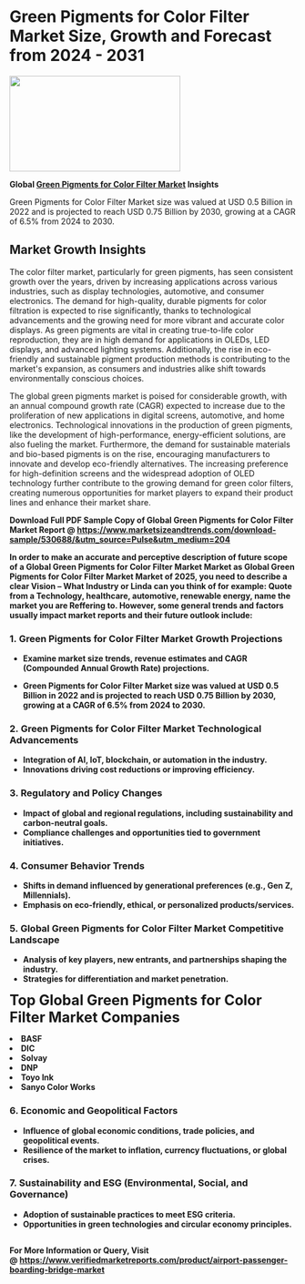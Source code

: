 <H1>Green Pigments for Color Filter Market Size, Growth and Forecast from 2024 - 2031</H1><img class="aligncenter size-medium wp-image-584254" src="https://thirdeyenews.in/wp-content/uploads/2024/09/Global-Market-Research-300x168.jpeg" alt="" width="300" height="168" /><p><strong>Global&nbsp;<a href="https://www.marketsizeandtrends.com/download-sample/530688/&amp;utm_source=Pulse&amp;utm_medium=204">Green Pigments for Color Filter Market</a> Insights</strong></p><p>Green Pigments for Color Filter Market size was valued at USD 0.5 Billion in 2022 and is projected to reach USD 0.75 Billion by 2030, growing at a CAGR of 6.5% from 2024 to 2030.</p><p><h2>Market Growth Insights</h2> <p>The color filter market, particularly for green pigments, has seen consistent growth over the years, driven by increasing applications across various industries, such as display technologies, automotive, and consumer electronics. The demand for high-quality, durable pigments for color filtration is expected to rise significantly, thanks to technological advancements and the growing need for more vibrant and accurate color displays. As green pigments are vital in creating true-to-life color reproduction, they are in high demand for applications in OLEDs, LED displays, and advanced lighting systems. Additionally, the rise in eco-friendly and sustainable pigment production methods is contributing to the market's expansion, as consumers and industries alike shift towards environmentally conscious choices.</p> <p><strong></strong></p> <p>The global green pigments market is poised for considerable growth, with an annual compound growth rate (CAGR) expected to increase due to the proliferation of new applications in digital screens, automotive, and home electronics. Technological innovations in the production of green pigments, like the development of high-performance, energy-efficient solutions, are also fueling the market. Furthermore, the demand for sustainable materials and bio-based pigments is on the rise, encouraging manufacturers to innovate and develop eco-friendly alternatives. The increasing preference for high-definition screens and the widespread adoption of OLED technology further contribute to the growing demand for green color filters, creating numerous opportunities for market players to expand their product lines and enhance their market share.</p> <p><strong></p><p><span class=""><strong>Download Full PDF Sample Copy of Global Green Pigments for Color Filter Market Report</strong> @ <a href="https://www.marketsizeandtrends.com/download-sample/530688/&amp;utm_source=Pulse&amp;utm_medium=204" target="_blank">https://www.marketsizeandtrends.com/download-sample/530688/&amp;utm_source=Pulse&amp;utm_medium=204</a></span></p><p>In order to make an accurate and perceptive description of future scope of a Global&nbsp;Green Pigments for Color Filter Market Market as Global&nbsp;Green Pigments for Color Filter Market Market of 2025, you need to describe a clear Vision &ndash; What Industry or Linda can you think of for example: Quote from a Technology, healthcare, automotive, renewable energy, name the market you are Reffering to. However, some general trends and factors usually impact market reports and their future outlook include:</p><h3>1.&nbsp;<strong>Green Pigments for Color Filter Market Growth Projections</strong></h3><ul><li>Examine market size trends, revenue estimates and CAGR (Compounded Annual Growth Rate) projections.</li><li><p>Green Pigments for Color Filter Market size was valued at USD 0.5 Billion in 2022 and is projected to reach USD 0.75 Billion by 2030, growing at a CAGR of 6.5% from 2024 to 2030.</p></li></ul><h3>2.&nbsp;<strong>Green Pigments for Color Filter Market Technological Advancements</strong></h3><ul><li>Integration of AI, IoT, blockchain, or automation in the industry.</li><li>Innovations driving cost reductions or improving efficiency.</li></ul><h3>3.&nbsp;<strong>Regulatory and Policy Changes</strong></h3><ul><li>Impact of global and regional regulations, including sustainability and carbon-neutral goals.</li><li>Compliance challenges and opportunities tied to government initiatives.</li></ul><h3>4.&nbsp;<strong>Consumer Behavior Trends</strong></h3><ul><li>Shifts in demand influenced by generational preferences (e.g., Gen Z, Millennials).</li><li>Emphasis on eco-friendly, ethical, or personalized products/services.</li></ul><h3>5.&nbsp;<strong>Global Green Pigments for Color Filter Market Competitive Landscape</strong></h3><ul><li>Analysis of key players, new entrants, and partnerships shaping the industry.</li><li>Strategies for differentiation and market penetration.</li></ul><p data-pm-slice="1 1 []"><span style="color: inherit; font-family: inherit; font-size: 25px;">Top Global Green Pigments for Color Filter Market Companies</span></p><div class="" data-test-id=""><p><li>BASF</li><li> DIC</li><li> Solvay</li><li> DNP</li><li> Toyo Ink</li><li> Sanyo Color Works</li></p></div><h3>6.&nbsp;<strong>Economic and Geopolitical Factors</strong></h3><ul><li>Influence of global economic conditions, trade policies, and geopolitical events.</li><li>Resilience of the market to inflation, currency fluctuations, or global crises.</li></ul><h3>7.&nbsp;<strong>Sustainability and ESG (Environmental, Social, and Governance)</strong></h3><ul><li>Adoption of sustainable practices to meet ESG criteria.</li><li>Opportunities in green technologies and circular economy principles.</li></ul><h2><strong style="font-size: 14px;">For More Information or Query, Visit @&nbsp;</strong><a style="background-color: #ffffff; font-size: 14px;" href="https://www.marketsizeandtrends.com/report/green-pigments-for-color-filter-market/" target="_blank">https://www.verifiedmarketreports.com/product/airport-passenger-boarding-bridge-market</a></h2>
